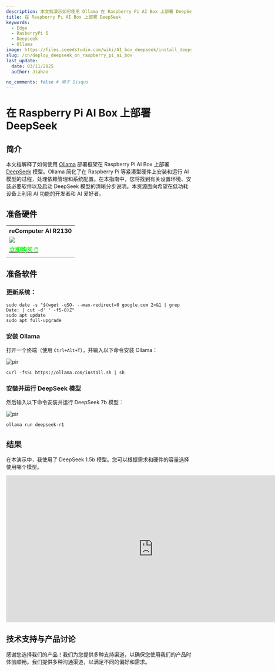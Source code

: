 ```yaml
---
description: 本文档演示如何使用 Ollama 在 Raspberry Pi AI Box 上部署 DeepSeek LLM。
title: 在 Raspberry Pi AI Box 上部署 DeepSeek
keywords:
  - Edge
  - RasberryPi 5
  - Deepseek
  - Ollama
image: https://files.seeedstudio.com/wiki/AI_box_deepseek/install_deepseek.webp
slug: /cn/deploy_deepseek_on_raspberry_pi_ai_box
last_update:
  date: 03/11/2025
  author: Jiahao

no_comments: false # 用于 Disqus
---
```


# 在 Raspberry Pi AI Box 上部署 DeepSeek

## 简介

本文档解释了如何使用 [Ollama](https://ollama.com/) 部署框架在 Raspberry Pi AI Box 上部署 [DeepSeek](https://github.com/deepseek-ai/DeepSeek-LLM) 模型。Ollama 简化了在 Raspberry Pi 等紧凑型硬件上安装和运行 AI 模型的过程，处理依赖管理和系统配置。在本指南中，您将找到有关设置环境、安装必要软件以及启动 DeepSeek 模型的清晰分步说明。本资源面向希望在低功耗设备上利用 AI 功能的开发者和 AI 爱好者。

## 准备硬件

<div class="table-center">
	<table align="center">
	<tr>
		<th>reComputer AI R2130</th>
	</tr>
    <tr>
      <td><div style={{textAlign:'center'}}><img src="https://media-cdn.seeedstudio.com/media/catalog/product/cache/bb49d3ec4ee05b6f018e93f896b8a25d/1/_/1_24_1.jpg" style={{width:600, height:'auto'}}/></div></td>
    </tr>
		<tr>
			<td><div class="get_one_now_container" style={{textAlign: 'center'}}>
				<a class="get_one_now_item" href="https://www.seeedstudio.com/reComputer-AI-R2130-12-p-6368.html" target="_blank" rel="noopener noreferrer">
				<strong><span><font color={'FFFFFF'} size={"4"}> 立即购买 🖱️</font></span></strong>
				</a>
			</div></td>
		</tr>
	</table>
</div>

## 准备软件

### 更新系统：

```
sudo date -s "$(wget -qSO- --max-redirect=0 google.com 2>&1 | grep Date: | cut -d' ' -f5-8)Z"
sudo apt update
sudo apt full-upgrade
```

### 安装 Ollama 

打开一个终端（使用 `Ctrl+Alt+T`），并输入以下命令安装 Ollama：

<p style={{textAlign: 'center'}}><img src="https://files.seeedstudio.com/wiki/AI_box_deepseek/install_ollama.png" alt="pir" width={1000} height="auto"/></p>

```
curl -fsSL https://ollama.com/install.sh | sh
```

### 安装并运行 DeepSeek 模型

然后输入以下命令安装并运行 DeepSeek 7b 模型：

<p style={{textAlign: 'center'}}><img src="https://files.seeedstudio.com/wiki/AI_box_deepseek/install_deepseek.png" alt="pir" width={1000} height="auto"/></p>

```
ollama run deepseek-r1
```

## 结果

在本演示中，我使用了 DeepSeek 1.5b 模型。您可以根据需求和硬件的容量选择使用哪个模型。

<iframe width="800" height="400" src="https://www.youtube.com/embed/qo2iv5RLgbA" title="如何在 Raspberry Pi AI Box 上部署 DeepSeek？ #deepseek #raspberrypi" frameborder="0" allow="accelerometer; autoplay; clipboard-write; encrypted-media; gyroscope; picture-in-picture; web-share" referrerpolicy="strict-origin-when-cross-origin" allowfullscreen></iframe>

## 技术支持与产品讨论

感谢您选择我们的产品！我们为您提供多种支持渠道，以确保您使用我们的产品时体验顺畅。我们提供多种沟通渠道，以满足不同的偏好和需求。

<div class="button_tech_support_container">
<a href="https://forum.seeedstudio.com/" class="button_forum"></a> 
<a href="https://www.seeedstudio.com/contacts" class="button_email"></a>
</div>

<div class="button_tech_support_container">
<a href="https://discord.gg/eWkprNDMU7" class="button_discord"></a> 
<a href="https://github.com/Seeed-Studio/wiki-documents/discussions/69" class="button_discussion"></a>
</div>
